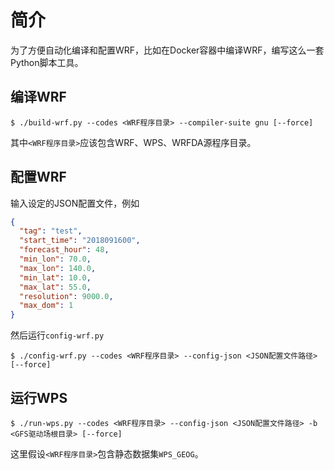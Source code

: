 # 简介

为了方便自动化编译和配置WRF，比如在Docker容器中编译WRF，编写这么一套Python脚本工具。

## 编译WRF

```
$ ./build-wrf.py --codes <WRF程序目录> --compiler-suite gnu [--force]
```
其中`<WRF程序目录>`应该包含WRF、WPS、WRFDA源程序目录。

## 配置WRF

输入设定的JSON配置文件，例如
```json
{
  "tag": "test",
  "start_time": "2018091600",
  "forecast_hour": 48,
  "min_lon": 70.0,
  "max_lon": 140.0,
  "min_lat": 10.0,
  "max_lat": 55.0,
  "resolution": 9000.0,
  "max_dom": 1
}
```
然后运行`config-wrf.py`
```
$ ./config-wrf.py --codes <WRF程序目录> --config-json <JSON配置文件路径> [--force]
```

## 运行WPS

```
$ ./run-wps.py --codes <WRF程序目录> --config-json <JSON配置文件路径> -b <GFS驱动场根目录> [--force]
```
这里假设`<WRF程序目录>`包含静态数据集`WPS_GEOG`。
